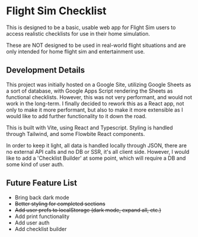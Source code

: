 # Flight Sim Checklist

This is designed to be a basic, usable web app for Flight Sim users to access realistic checklists for use in their home simulation.

These are NOT designed to be used in real-world flight situations and are only intended for home flight sim and entertainment use.

## Development Details

This project was initially hosted on a Google Site, utilizing Google Sheets as a sort of database, with Google Apps Script rendering the Sheets as functional checklists. However, this was not very performant, and would not work in the long-term. I finally decided to rework this as a React app, not only to make it more performant, but also to make it more extensible as I would like to add further functionality to it down the road.

This is built with Vite, using React and Typescript. Styling is handled through Tailwind, and some Flowbite React components.

In order to keep it light, all data is handled locally through JSON, there are no external API calls and no DB or SSR, it's all client side. However, I would like to add a 'Checklist Builder' at some point, which will require a DB and some kind of user auth.

## Future Feature List

- Bring back dark mode
- ~~Better styling for completed sections~~
- ~~Add user prefs to localStorage (dark mode, expand all, etc.)~~
- Add print functionality
- Add user auth
- Add checklist builder
